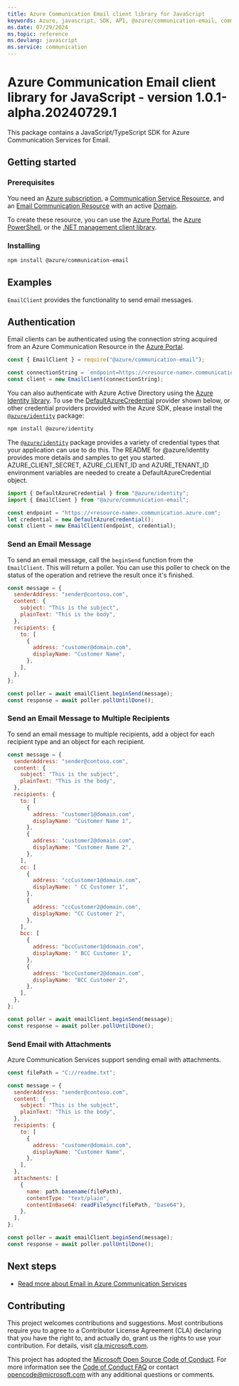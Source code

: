 ```yaml
---
title: Azure Communication Email client library for JavaScript
keywords: Azure, javascript, SDK, API, @azure/communication-email, communication
ms.date: 07/29/2024
ms.topic: reference
ms.devlang: javascript
ms.service: communication
---
```

# Azure Communication Email client library for JavaScript - version 1.0.1-alpha.20240729.1 


This package contains a JavaScript/TypeScript SDK for Azure Communication Services for Email.

## Getting started

### Prerequisites

You need an [Azure subscription][azure_sub], a [Communication Service Resource][communication_resource_docs], and an [Email Communication Resource][email_resource_docs] with an active [Domain][domain_overview].

To create these resource, you can use the [Azure Portal][communication_resource_create_portal], the [Azure PowerShell][communication_resource_create_power_shell], or the [.NET management client library][communication_resource_create_net].

### Installing

```bash
npm install @azure/communication-email
```

## Examples

`EmailClient` provides the functionality to send email messages.

## Authentication

Email clients can be authenticated using the connection string acquired from an Azure Communication Resource in the [Azure Portal][azure_portal].

```javascript
const { EmailClient } = require("@azure/communication-email");

const connectionString = `endpoint=https://<resource-name>.communication.azure.com/;accessKey=<Base64-Encoded-Key>`;
const client = new EmailClient(connectionString);
```

You can also authenticate with Azure Active Directory using the [Azure Identity library][azure_identity]. To use the [DefaultAzureCredential][defaultazurecredential] provider shown below, or other credential providers provided with the Azure SDK, please install the [`@azure/identity`][azure_identity] package:

```bash
npm install @azure/identity
```

The [`@azure/identity`][azure_identity] package provides a variety of credential types that your application can use to do this. The README for @azure/identity provides more details and samples to get you started.
AZURE_CLIENT_SECRET, AZURE_CLIENT_ID and AZURE_TENANT_ID environment variables are needed to create a DefaultAzureCredential object.

```typescript
import { DefaultAzureCredential } from "@azure/identity";
import { EmailClient } from "@azure/communication-email";

const endpoint = "https://<resource-name>.communication.azure.com";
let credential = new DefaultAzureCredential();
const client = new EmailClient(endpoint, credential);
```

### Send an Email Message

To send an email message, call the `beginSend` function from the `EmailClient`. This will return a poller. You can use this poller to check on the status of the operation and retrieve the result once it's finished.

```javascript Snippet:Azure_Communication_Email_Send
const message = {
  senderAddress: "sender@contoso.com",
  content: {
    subject: "This is the subject",
    plainText: "This is the body",
  },
  recipients: {
    to: [
      {
        address: "customer@domain.com",
        displayName: "Customer Name",
      },
    ],
  },
};

const poller = await emailClient.beginSend(message);
const response = await poller.pollUntilDone();
```

### Send an Email Message to Multiple Recipients

To send an email message to multiple recipients, add a object for each recipient type and an object for each recipient.

```javascript Snippet:Azure_Communication_Email_Send_Multiple_Recipients
const message = {
  senderAddress: "sender@contoso.com",
  content: {
    subject: "This is the subject",
    plainText: "This is the body",
  },
  recipients: {
    to: [
      {
        address: "customer1@domain.com",
        displayName: "Customer Name 1",
      },
      {
        address: "customer2@domain.com",
        displayName: "Customer Name 2",
      },
    ],
    cc: [
      {
        address: "ccCustomer1@domain.com",
        displayName: " CC Customer 1",
      },
      {
        address: "ccCustomer2@domain.com",
        displayName: "CC Customer 2",
      },
    ],
    bcc: [
      {
        address: "bccCustomer1@domain.com",
        displayName: " BCC Customer 1",
      },
      {
        address: "bccCustomer2@domain.com",
        displayName: "BCC Customer 2",
      },
    ],
  },
};

const poller = await emailClient.beginSend(message);
const response = await poller.pollUntilDone();
```

### Send Email with Attachments

Azure Communication Services support sending email with attachments.

```javascript Snippet:Azure_Communication_Email_Send_With_Attachments
const filePath = "C://readme.txt";

const message = {
  senderAddress: "sender@contoso.com",
  content: {
    subject: "This is the subject",
    plainText: "This is the body",
  },
  recipients: {
    to: [
      {
        address: "customer@domain.com",
        displayName: "Customer Name",
      },
    ],
  },
  attachments: [
    {
      name: path.basename(filePath),
      contentType: "text/plain",
      contentInBase64: readFileSync(filePath, "base64"),
    },
  ],
};

const poller = await emailClient.beginSend(message);
const response = await poller.pollUntilDone();
```

## Next steps

- [Read more about Email in Azure Communication Services][nextsteps]

## Contributing

This project welcomes contributions and suggestions. Most contributions require you to agree to a Contributor License Agreement (CLA) declaring that you have the right to, and actually do, grant us the rights to use your contribution. For details, visit [cla.microsoft.com][cla].

This project has adopted the [Microsoft Open Source Code of Conduct][coc]. For more information see the [Code of Conduct FAQ][coc_faq] or contact [opencode@microsoft.com][coc_contact] with any additional questions or comments.

<!-- LINKS -->

[azure_sub]: https://azure.microsoft.com/free/dotnet/
[azure_portal]: https://portal.azure.com
[cla]: https://cla.microsoft.com
[coc]: https://opensource.microsoft.com/codeofconduct/
[coc_faq]: https://opensource.microsoft.com/codeofconduct/faq/
[coc_contact]: mailto:opencode@microsoft.com
[defaultazurecredential]: https://github.com/Azure/azure-sdk-for-js/tree/main/sdk/identity/identity#defaultazurecredential
[azure_identity]: https://github.com/Azure/azure-sdk-for-js/tree/main/sdk/identity/identity
[communication_resource_docs]: /azure/communication-services/quickstarts/create-communication-resource?tabs=windows&pivots=platform-azp
[email_resource_docs]: https://aka.ms/acsemail/createemailresource
[communication_resource_create_portal]: /azure/communication-services/quickstarts/create-communication-resource?tabs=windows&pivots=platform-azp
[communication_resource_create_power_shell]: /powershell/module/az.communication/new-azcommunicationservice
[communication_resource_create_net]: /azure/communication-services/quickstarts/create-communication-resource?tabs=windows&pivots=platform-net
[package]: https://www.nuget.org/packages/Azure.Communication.Common/
[product_docs]: https://aka.ms/acsemail/overview
[nextsteps]: https://aka.ms/acsemail/overview
[nuget]: https://www.nuget.org/
[source]: https://github.com/Azure/azure-sdk-for-net/tree/main/sdk/communication
[domain_overview]: https://aka.ms/acsemail/domainsoverview

